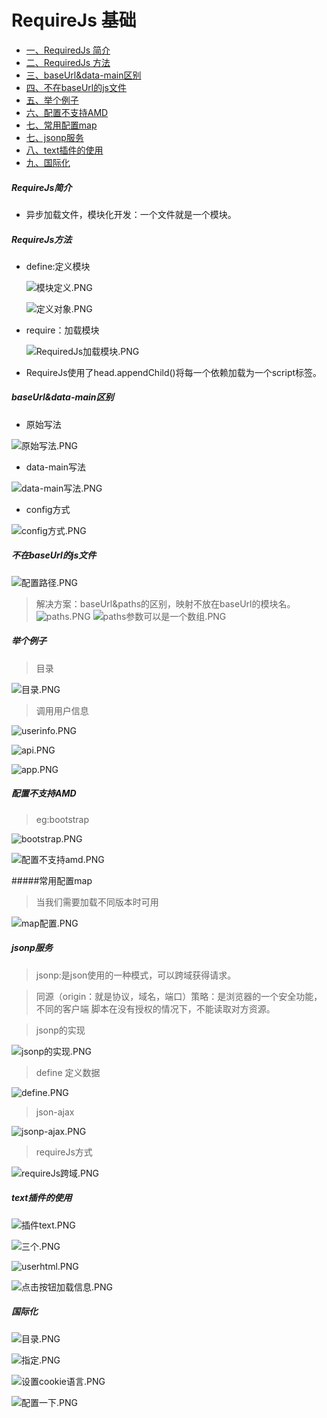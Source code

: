 # RequireJs 基础

* [一、RequiredJs 简介](#RequireJs简介)
* [二、RequiredJs 方法](#RequireJs方法)  
* [三、baseUrl&data-main区别](#baseUrl&data-main区别) 
* [四、不在baseUrl的js文件](#不在baseUrl的js文件) 
* [五、举个例子](#举个例子) 
* [六、配置不支持AMD](#配置不支持AMD) 
* [七、常用配置map](#常用配置map) 
* [七、jsonp服务](#jsonp服务)
* [八、text插件的使用](#text插件的使用)
* [九、国际化](#国际化)
 ##### RequireJs简介

   * 异步加载文件，模块化开发：一个文件就是一个模块。
  
 ##### RequireJs方法
   * define:定义模块
   
      ![模块定义.PNG](模块定义.PNG)
      
      ![定义对象.PNG](定义对象.PNG)
      
   * require：加载模块 
   
      ![RequiredJs加载模块.PNG](RequiredJs加载模块.PNG)
   * RequireJs使用了head.appendChild()将每一个依赖加载为一个script标签。
   
 ##### baseUrl&data-main区别  
   * 原始写法
   
   ![原始写法.PNG](原始写法.PNG)
   * data-main写法
   
   ![data-main写法.PNG](data-main写法.PNG)
   * config方式
   
   ![config方式.PNG](config方式.PNG)
   
  ##### 不在baseUrl的js文件

   ![配置路径.PNG](配置路径.PNG)
 > 解决方案：baseUrl&paths的区别，映射不放在baseUrl的模块名。
  ![paths.PNG](paths.PNG) 
  ![paths参数可以是一个数组.PNG](paths参数可以是一个数组.PNG)
 
  ##### 举个例子
 > 目录
 
  ![目录.PNG](目录.PNG) 
  
 > 调用用户信息
 
  ![userinfo.PNG](userinfo.PNG) 
  
  ![api.PNG](api.PNG) 
   
  ![app.PNG](app.PNG) 
    
   ##### 配置不支持AMD
   
   > eg:bootstrap
   
   ![bootstrap.PNG](bootstrap.PNG) 
   
   ![配置不支持amd.PNG](配置不支持amd.PNG) 
 
  #####常用配置map
  > 当我们需要加载不同版本时可用
  
   ![map配置.PNG](map配置.PNG) 
  
  
  ##### jsonp服务
  
  > jsonp:是json使用的一种模式，可以跨域获得请求。
  
  > 同源（origin：就是协议，域名，端口）策略：是浏览器的一个安全功能，不同的客户端
     脚本在没有授权的情况下，不能读取对方资源。
     
  > jsonp的实现
  
  ![jsonp的实现.PNG](jsonp的实现.PNG) 
  
  > define 定义数据
  
  ![define.PNG](define.PNG) 
  
  > json-ajax
  
  ![jsonp-ajax.PNG](jsonp-ajax.PNG) 
  
  > requireJs方式
  
   ![requireJs跨域.PNG](requireJs跨域.PNG) 
  
  
  #####  text插件的使用
  
   ![插件text.PNG](插件text.PNG) 
   
   ![三个.PNG](三个.PNG)
   
   ![userhtml.PNG](userhtml.PNG)
   
   ![点击按钮加载信息.PNG](点击按钮加载信息.PNG)
   
   ##### 国际化
   
   ![目录.PNG](目录.PNG)
   
   ![指定.PNG](指定.PNG)
   
   ![设置cookie语言.PNG](设置cookie语言.PNG)
   
   ![配置一下.PNG](配置一下.PNG)
   
   
   
  